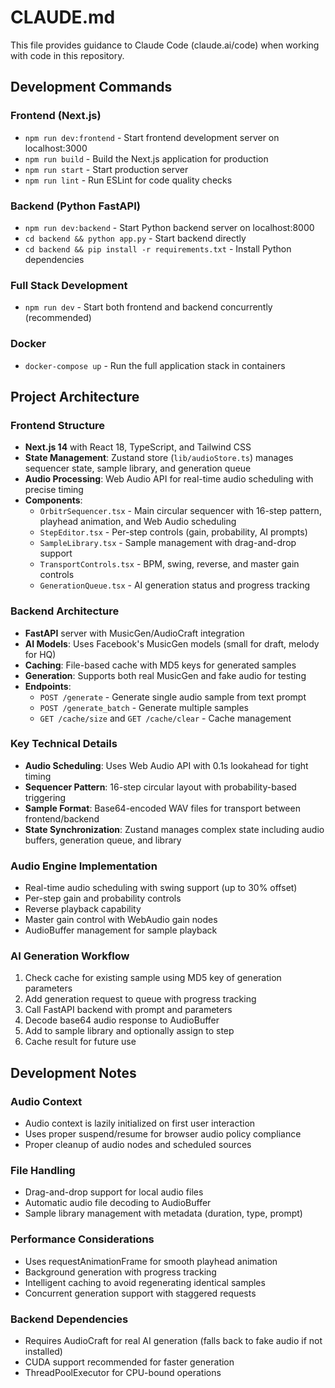 # CLAUDE.md

This file provides guidance to Claude Code (claude.ai/code) when working with code in this repository.

## Development Commands

### Frontend (Next.js)
- `npm run dev:frontend` - Start frontend development server on localhost:3000
- `npm run build` - Build the Next.js application for production
- `npm run start` - Start production server
- `npm run lint` - Run ESLint for code quality checks

### Backend (Python FastAPI)
- `npm run dev:backend` - Start Python backend server on localhost:8000
- `cd backend && python app.py` - Start backend directly
- `cd backend && pip install -r requirements.txt` - Install Python dependencies

### Full Stack Development
- `npm run dev` - Start both frontend and backend concurrently (recommended)

### Docker
- `docker-compose up` - Run the full application stack in containers

## Project Architecture

### Frontend Structure
- **Next.js 14** with React 18, TypeScript, and Tailwind CSS
- **State Management**: Zustand store (`lib/audioStore.ts`) manages sequencer state, sample library, and generation queue
- **Audio Processing**: Web Audio API for real-time audio scheduling with precise timing
- **Components**:
  - `OrbitrSequencer.tsx` - Main circular sequencer with 16-step pattern, playhead animation, and Web Audio scheduling
  - `StepEditor.tsx` - Per-step controls (gain, probability, AI prompts)
  - `SampleLibrary.tsx` - Sample management with drag-and-drop support
  - `TransportControls.tsx` - BPM, swing, reverse, and master gain controls
  - `GenerationQueue.tsx` - AI generation status and progress tracking

### Backend Architecture
- **FastAPI** server with MusicGen/AudioCraft integration
- **AI Models**: Uses Facebook's MusicGen models (small for draft, melody for HQ)
- **Caching**: File-based cache with MD5 keys for generated samples
- **Generation**: Supports both real MusicGen and fake audio for testing
- **Endpoints**:
  - `POST /generate` - Generate single audio sample from text prompt
  - `POST /generate_batch` - Generate multiple samples
  - `GET /cache/size` and `GET /cache/clear` - Cache management

### Key Technical Details
- **Audio Scheduling**: Uses Web Audio API with 0.1s lookahead for tight timing
- **Sequencer Pattern**: 16-step circular layout with probability-based triggering
- **Sample Format**: Base64-encoded WAV files for transport between frontend/backend
- **State Synchronization**: Zustand manages complex state including audio buffers, generation queue, and library

### Audio Engine Implementation
- Real-time audio scheduling with swing support (up to 30% offset)
- Per-step gain and probability controls
- Reverse playback capability
- Master gain control with WebAudio gain nodes
- AudioBuffer management for sample playback

### AI Generation Workflow
1. Check cache for existing sample using MD5 key of generation parameters
2. Add generation request to queue with progress tracking
3. Call FastAPI backend with prompt and parameters
4. Decode base64 audio response to AudioBuffer
5. Add to sample library and optionally assign to step
6. Cache result for future use

## Development Notes

### Audio Context
- Audio context is lazily initialized on first user interaction
- Uses proper suspend/resume for browser audio policy compliance
- Proper cleanup of audio nodes and scheduled sources

### File Handling
- Drag-and-drop support for local audio files
- Automatic audio file decoding to AudioBuffer
- Sample library management with metadata (duration, type, prompt)

### Performance Considerations
- Uses requestAnimationFrame for smooth playhead animation
- Background generation with progress tracking
- Intelligent caching to avoid regenerating identical samples
- Concurrent generation support with staggered requests

### Backend Dependencies
- Requires AudioCraft for real AI generation (falls back to fake audio if not installed)
- CUDA support recommended for faster generation
- ThreadPoolExecutor for CPU-bound operations